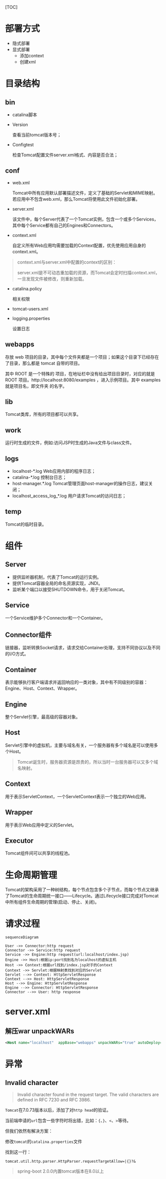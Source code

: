 [TOC]

# 部署方式

- 隐式部署
- 显式部署
  - 添加context
  - 创建xml

# 目录结构

## bin

- catalina脚本

- Version

  查看当前tomcat版本号；

- Configtest

  检查Tomcat配置文件server.xml格式、内容是否合法；

## conf

- web.xml

  Tomcat中所有应用默认部署描述文件，定义了基础的Servlet和MIME映射。若应用中不包含web.xml，那么Tomcat将使用此文件初始化部署。

- server.xml

  该文件中，每个Server代表了一个Tomcat实例，包含一个或多个Services，其中每个Service都有自己的Engines和Connectors。

- context.xml

  自定义所有Web应用均需要加载的Context配置，优先使用应用自身的context.xml。

> context.xml与server.xml中配置的context的区别：
>
> server.xml是不可动态重加载的资源，而Tomcat会定时扫描context.xml，一旦发现文件被修改，则重新加载。

- catalina.policy

  相关权限

- tomcat-users.xml

- logging.properties

  设置日志

## webapps

存放 web 项目的目录，其中每个文件夹都是一个项目；如果这个目录下已经存在了目录，那么都是 tomcat 自带的项目。

其中 ROOT 是一个特殊的 项目，在地址栏中没有给出项目目录时，对应的就是 ROOT 项目。http://localhost:8080/examples ，进入示例项目。其中 examples 就是项目名，即文件夹 的名字。

## lib

Tomcat类库，所有的项目都可以共享。

## work

运行时生成的文件，例如:访问JSP时生成的Java文件与class文件。

## logs

- localhost-*.log	Web应用内部的程序日志；
- catalina-*.log	控制台日志；
- host-manager.*.log	Tomcat管理页面host-manager的操作日志，建议关闭；
- localhost_access_log_*.log	用户请求Tomcat的访问日志；

## temp

Tomcat的临时目录。

# 组件

## Server

- 提供监听器机制，代表了Tomcat的运行实例。
- 提供Tomcat容器全局的命名资源实现，JNDI。
- 监听某个端口以接受SHUTDOWN命令，用于关闭Tomcat。

## Service

一个Service维护多个Connector和一个Container。

## Connector组件

链接器，监听转换Socket请求，请求交给Container处理，支持不同协议以及不同的I/O方式。

## Container

表示能够执行客户端请求并返回响应的一类对象，其中有不同级别的容器：Engine、Host、Context、Wrapper。

## Engine

整个Servlet引擎，最高级的容器对象。

## Host

Servlet引擎中的虚拟机，主要与域名有关，一个服务器有多个域名是可以使用多个Host。

> Tomcat诞生时，服务器资源是昂贵的，所以当时一台服务器可以又多个域名映射。

## Context

用于表示ServletContext，一个ServletContext表示一个独立的Web应用。

## Wrapper

用于表示Web应用中定义的Servlet。

## Executor

Tomcat组件间可以共享的线程池。

# 生命周期管理

Tomcat的架构采用了一种树结构，每个节点包含多个子节点，而每个节点又继承了Tomcat的生命周期统一接口——Lifecycle。通过Lifecycle接口完成对Tomcat中所有组件生命周期的管理(启动、停止、关闭)。

# 请求过程

``` mermaid
sequenceDiagram

User ->> Connector:http request
Connector ->> Service:http request
Service ->> Engine:http request(url:localhost/index.jsp)
Engine ->> Host:根据ip:port找到名为localhost的虚拟主机
Host ->> Context:根据url找到/index.jsp对于的Context
Context ->> Servlet:根据映射表找到对应的Servlet
Servlet -->> Context: HttpServletResponse
Context -->> Host: HttpServletResponse
Host -->> Engine: HttpServletResponse
Engine -->> Connector: HttpServletResponse
Connector -->> User: http response
```



# server.xml

## 解压war unpackWARs

``` xml
<Host name="localhost"  appBase="webapps" unpackWARs="true" autoDeploy="true">
```

# 异常

## Invalid character

> Invalid character found in the request target. The valid characters are defined in RFC 7230 and RFC 3986.

`Tomcat`在7.0.73版本以后，添加了对`http head`的验证。

当前端申请的`url`包含一些字符时将出错，比如：`{`、`}`、`<`、`>`等待。

但我们依然有解决方案：

修改`tomcat`的`catalina.properties`文件

找到这一行：

``` properties
tomcat.util.http.parser.HttpParser.requestTargetAllow=|{}?&
```

> spring-boot 2.0.0内置tomcat版本在8.0以上